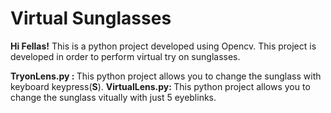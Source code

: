 # Virtual Sunglasses
<b>Hi Fellas!</b>
This is a python project developed using Opencv. This project is developed in order to perform virtual try on sunglasses. 

<b>TryonLens.py : </b>This python project allows you to change the sunglass with keyboard keypress(<b>S</b>).
<b>VirtualLens.py: </b>This python project allows you to change the sunglass vitually with just 5 eyeblinks.
